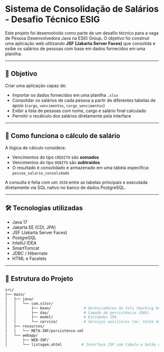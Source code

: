 # Sistema de Consolidação de Salários - Desafio Técnico ESIG

Este projeto foi desenvolvido como parte de um desafio técnico para a vaga de Pessoa Desenvolvedora Java na ESIG Group. O objetivo foi construir uma aplicação web utilizando **JSF (Jakarta Server Faces)** que consolida e exibe os salários de pessoas com base em dados fornecidos em uma planilha.

---

## 🧩 Objetivo

Criar uma aplicação capaz de:
- Importar os dados fornecidos em uma planilha `.xlsx`
- Consolidar os salários de cada pessoa a partir de diferentes tabelas de apoio (`cargo`, `vencimentos`, `cargo_vencimentos`)
- Exibir a lista de pessoas com nome, cargo e salário final calculado
- Permitir o recálculo dos salários diretamente pela interface

---

## 🧠 Como funciona o cálculo de salário

A lógica de cálculo considera:
- Vencimentos do tipo `CREDITO` são **somados**
- Vencimentos do tipo `DEBITO` são **subtraídos**
- O resultado é consolidado e armazenado em uma tabela específica: `pessoa_salario_consolidado`

A consulta é feita com um `JOIN` entre as tabelas principais e executada diretamente via SQL nativo no banco de dados PostgreSQL.

---

## 🛠️ Tecnologias utilizadas

- Java 17
- Jakarta EE (CDI, JPA)
- JSF (Jakarta Server Faces)
- PostgreSQL
- IntelliJ IDEA
- SmartTomcat
- JDBC / Hibernate
- HTML e Facelets

---

## 📁 Estrutura do Projeto

```bash
src/
├── main/
│   ├── java/
│   │   └── com.vitor/
│   │       ├── bean/               # Gerenciadores de tela (backing beans)
│   │       ├── dao/                # Camada de persistência (DAO)
│   │       ├── model/              # Entidades JPA
│   │       └── service/            # Serviços auxiliares (ex: teste de conexão)
│   ├── resources/
│   │   └── META-INF/persistence.xml
│   └── webapp/
│       ├── WEB-INF/
│       └── listagem.xhtml         # Interface JSF com tabela e botão de cálculo
